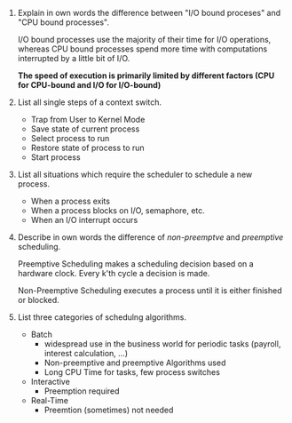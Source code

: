 1. Explain in own words the difference between "I/O bound proceses" and "CPU bound processes".

    I/O bound processes use the majority of their time for I/O operations, whereas CPU bound processes spend more time with computations interrupted by a little bit of I/O.

    **The speed of execution is primarily limited by different factors (CPU for CPU-bound and I/O for I/O-bound)**
2. List all single steps of a context switch.
    - Trap from User to Kernel Mode
    - Save state of current process
    - Select process to run
    - Restore state of process to run
    - Start process
3. List all situations which require the scheduler to schedule a new process.
    - When a process exits
    - When a process blocks on I/O, semaphore, etc.
    - When an I/O interrupt occurs
4. Describe in own words the difference of *non-preemptve* and *preemptive* scheduling.

    Preemptive Scheduling makes a scheduling decision based on a hardware clock. Every k'th cycle a decision is made.

    Non-Preemptive Scheduling executes a process until it is either finished or blocked.
5. List three categories of schedulng algorithms.

    - Batch
        - widespread use in the business world for periodic tasks (payroll, interest calculation, …)
        - Non-preemptive and preemptive Algorithms used
        - Long CPU Time for tasks, few process switches
    - Interactive
        - Preemption required
    - Real-Time
        - Preemtion (sometimes) not needed
